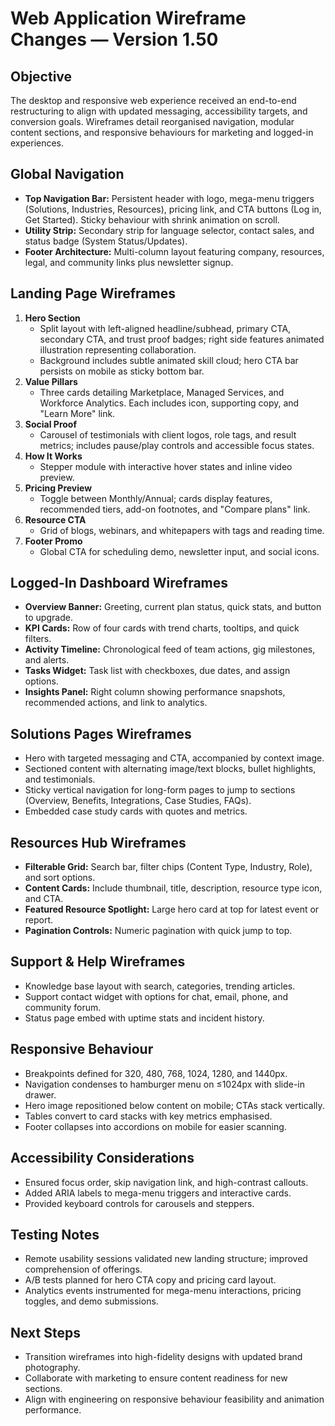 # Web Application Wireframe Changes — Version 1.50

## Objective
The desktop and responsive web experience received an end-to-end restructuring to align with updated messaging, accessibility targets, and conversion goals. Wireframes detail reorganised navigation, modular content sections, and responsive behaviours for marketing and logged-in experiences.

## Global Navigation
- **Top Navigation Bar:** Persistent header with logo, mega-menu triggers (Solutions, Industries, Resources), pricing link, and CTA buttons (Log in, Get Started). Sticky behaviour with shrink animation on scroll.
- **Utility Strip:** Secondary strip for language selector, contact sales, and status badge (System Status/Updates).
- **Footer Architecture:** Multi-column layout featuring company, resources, legal, and community links plus newsletter signup.

## Landing Page Wireframes
1. **Hero Section**
   - Split layout with left-aligned headline/subhead, primary CTA, secondary CTA, and trust proof badges; right side features animated illustration representing collaboration.
   - Background includes subtle animated skill cloud; hero CTA bar persists on mobile as sticky bottom bar.
2. **Value Pillars**
   - Three cards detailing Marketplace, Managed Services, and Workforce Analytics. Each includes icon, supporting copy, and "Learn More" link.
3. **Social Proof**
   - Carousel of testimonials with client logos, role tags, and result metrics; includes pause/play controls and accessible focus states.
4. **How It Works**
   - Stepper module with interactive hover states and inline video preview.
5. **Pricing Preview**
   - Toggle between Monthly/Annual; cards display features, recommended tiers, add-on footnotes, and "Compare plans" link.
6. **Resource CTA**
   - Grid of blogs, webinars, and whitepapers with tags and reading time.
7. **Footer Promo**
   - Global CTA for scheduling demo, newsletter input, and social icons.

## Logged-In Dashboard Wireframes
- **Overview Banner:** Greeting, current plan status, quick stats, and button to upgrade.
- **KPI Cards:** Row of four cards with trend charts, tooltips, and quick filters.
- **Activity Timeline:** Chronological feed of team actions, gig milestones, and alerts.
- **Tasks Widget:** Task list with checkboxes, due dates, and assign options.
- **Insights Panel:** Right column showing performance snapshots, recommended actions, and link to analytics.

## Solutions Pages Wireframes
- Hero with targeted messaging and CTA, accompanied by context image.
- Sectioned content with alternating image/text blocks, bullet highlights, and testimonials.
- Sticky vertical navigation for long-form pages to jump to sections (Overview, Benefits, Integrations, Case Studies, FAQs).
- Embedded case study cards with quotes and metrics.

## Resources Hub Wireframes
- **Filterable Grid:** Search bar, filter chips (Content Type, Industry, Role), and sort options.
- **Content Cards:** Include thumbnail, title, description, resource type icon, and CTA.
- **Featured Resource Spotlight:** Large hero card at top for latest event or report.
- **Pagination Controls:** Numeric pagination with quick jump to top.

## Support & Help Wireframes
- Knowledge base layout with search, categories, trending articles.
- Support contact widget with options for chat, email, phone, and community forum.
- Status page embed with uptime stats and incident history.

## Responsive Behaviour
- Breakpoints defined for 320, 480, 768, 1024, 1280, and 1440px.
- Navigation condenses to hamburger menu on ≤1024px with slide-in drawer.
- Hero image repositioned below content on mobile; CTAs stack vertically.
- Tables convert to card stacks with key metrics emphasised.
- Footer collapses into accordions on mobile for easier scanning.

## Accessibility Considerations
- Ensured focus order, skip navigation link, and high-contrast callouts.
- Added ARIA labels to mega-menu triggers and interactive cards.
- Provided keyboard controls for carousels and steppers.

## Testing Notes
- Remote usability sessions validated new landing structure; improved comprehension of offerings.
- A/B tests planned for hero CTA copy and pricing card layout.
- Analytics events instrumented for mega-menu interactions, pricing toggles, and demo submissions.

## Next Steps
- Transition wireframes into high-fidelity designs with updated brand photography.
- Collaborate with marketing to ensure content readiness for new sections.
- Align with engineering on responsive behaviour feasibility and animation performance.
